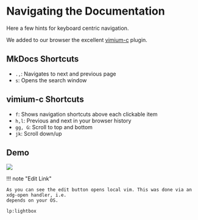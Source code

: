 # Navigating the Documentation

Here a few hints for keyboard centric navigation.

We added to our browser the excellent [vimium-c](https://github.com/gdh1995/vimium-c) plugin.

## MkDocs Shortcuts

- `.,`: Navigates to next and previous page
- `s`: Opens the search window


## vimium-c Shortcuts

- `f`: Shows navigation shortcuts above each clickable item
- `h,l`: Previous and next in your browser history
- `gg, G`: Scroll to top and bottom 
- `jk`: Scroll down/up

## Demo

![](https://axiros.github.io/docutools/about/img/navdemo.gif)


!!! note "Edit Link"

    As you can see the edit button opens local vim. This was done via an xdg-open handler, i.e.
    depends on your OS.


`lp:lightbox`
